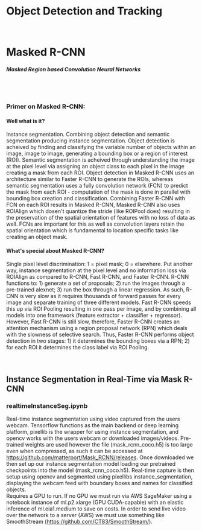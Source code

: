 # Object Detection and Tracking

<br />

# Masked R-CNN
##### Masked Region based Convolution Neural Networks
<br />
<br />

### Primer on Masked R-CNN:

#### Well what is it?
Instance segmentation. Combining object detection and semantic segmentation producing instance segmentation. Object detection is acheived by finding and classifying the variable number of objects within an image, image to image, generating a bounding box or a region of interest (ROI). Semantic segmentation is acheived through understanding the image at the pixel level via assigning an object class to each pixel in the image creating a mask from each ROI. Object detection in Masked R-CNN uses an architecture similar to Faster R-CNN to generate the ROIs, whereas semantic segmentation uses a fully convolution network (FCN) to predict the mask from each ROI - computation of the mask is done in parallel with bounding box creation and classification. Combining Faster R-CNN with FCN on each ROI results in Masked R-CNN, Masked R-CNN also uses ROIAlign which dosen't quantize the stride (like ROIPool does) resulting in the preservation of the spatial orientation of features with no loss of data as well. FCNs are important for this as well as convolution layers retain the spatial orientation which is fundamental to location specific tasks like creating an object mask.
<br />

#### What's special about Masked R-CNN?
Single pixel level discrimination: 1 = pixel mask; 0 = elsewhere. Put another way, instance segmentation at the pixel level and no information loss via ROIAlign as compared to R-CNN, Fast R-CNN, and Faster R-CNN. R-CNN functions to: 1) generate a set of proposals; 2) run the images through a pre-trained alexnet; 3) run the box through a linear regression. As such, R-CNN is very slow as it requires thousands of forward passes for every image and separate training of three different models. Fast R-CNN speeds this up via ROI Pooling resulting in one pass per image, and by combining all models into one framework (feature extractor + classifier + regressor). However, Fast R-CNN is still slow, therefore, Faster R-CNN creates an attention mechanism using a region proposal network (RPN) which deals with the slowness of selective search. Thus, Faster R-CNN performs object detection in two stages: 1) it determines the bounding boxes via a RPN; 2) for each ROI it determines the class label via ROI Pooling.
<br />
<br />
<br />
## Instance Segmentation in Real-Time via Mask R-CNN
### realtimeInstanceSeg.ipynb
Real-time instance segmentation using video captured from the users webcam. Tensorflow functions as the main backend or deep learning platform, pixellib is the wrapper for using instance segmentation, and opencv works with the users webcam or downloaded images/videos. Pre-trained weights are used however the file (mask_rcnn_coco.h5) is too large even when compressed, as such it can be accessed at https://github.com/matterport/Mask_RCNN/releases. Once downloaded we then set up our instance segmentation model loading our pretrained checkpoints into the model (mask_rcnn_coco.h5). Real-time capture is then setup using opencv and segmented using pixellibs instance_segmentation, displaying the webcam feed with boundary boxes and names for classified objects.
<br />
Requires a GPU to run. If no GPU we must run via AWS SageMaker using a notebook instance of ml.p2.xlarge (GPU CUDA-capable) with an elastic inference of ml.eia1.medium to save on costs. In order to send live video over the network to a server (AWS) we must use something like SmoothStream (https://github.com/CT83/SmoothStream/).

